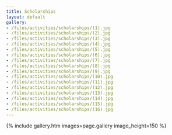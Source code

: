 ```yaml
---
title: Scholarships
layout: default
gallery:
- /files/activities/scholarships/(1).jpg
- /files/activities/scholarships/(2).jpg
- /files/activities/scholarships/(3).jpg
- /files/activities/scholarships/(4).jpg
- /files/activities/scholarships/(5).jpg
- /files/activities/scholarships/(6).jpg
- /files/activities/scholarships/(7).jpg
- /files/activities/scholarships/(8).jpg
- /files/activities/scholarships/(9).jpg
- /files/activities/scholarships/(10).jpg
- /files/activities/scholarships/(11).jpg
- /files/activities/scholarships/(12).jpg
- /files/activities/scholarships/(13).jpg
- /files/activities/scholarships/(14).jpg
- /files/activities/scholarships/(15).jpg
- /files/activities/scholarships/(16).jpg
---
```

{% include gallery.htm images=page.gallery image_height=150 %}